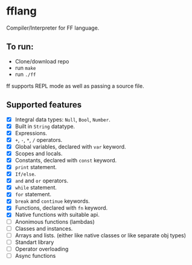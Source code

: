 # fflang
Compiler/Interpreter for FF language.

## To run:
 - Clone/download repo
 - run `make`
 - run `./ff`

ff supports REPL mode as well as passing a source file.

## Supported features
 - [X] Integral data types: `Null`, `Bool`, `Number`.
 - [X] Built in `String` datatype.
 - [X] Expressions.
 - [X] `+`, `-`, `*`, `/` operators.
 - [X] Global variables, declared with `var` keyword.
 - [X] Scopes and locals.
 - [X] Constants, declared with `const` keyword.
 - [X] `print` statement.
 - [X] `If/else`.
 - [X] `and` and `or` operators.
 - [X] `while` statement.
 - [X] `for` statement.
 - [X] `break` and `continue` keywords.
 - [X] Functions, declared with `fn` keyword.
 - [X] Native functions with suitable api.
 - [ ] Anonimous functions (lambdas)
 - [ ] Classes and instances.
 - [ ] Arrays and lists. (either like native classes or like separate obj types)
 - [ ] Standart library
 - [ ] Operator overloading
 - [ ] Async functions
